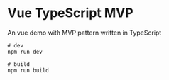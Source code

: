 # Vue TypeScript MVP

An vue demo with MVP pattern written in TypeScript

```shell
# dev
npm run dev

# build
npm run build
```